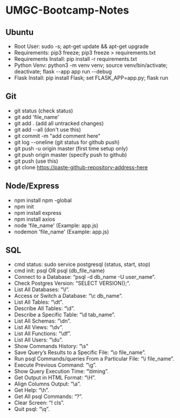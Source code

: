 # UMGC-Bootcamp-Notes

## Ubuntu

- Root User: sudo -s; apt-get update && apt-get upgrade
- Requirements: pip3 freeze; pip3 freeze > requirements.txt
- Requirements Install: pip install -r requirements.txt
- Python Venv: python3 -m venv venv; source venv/bin/activate; deactivate; flask --app app run --debug
- Flask Install: pip install Flask; set FLASK_APP=app.py; flask run

## Git

- git status (check status)
- git add 'file_name'
- git add . (add all untracked changes)
- git add --all (don't use this)
- git commit -m "add comment here"
- git log --oneline (git status for github push)
- git push -u origin master (first time setup only)
- git push origin master (specify push to github)
- git push (use this)
- git clone <https://paste-github-repository-address-here>

## Node/Express

- npm install npm -global
- npm init
- npm install express
- npm install axios
- node 'file_name' (Example: app.js)
- nodemon 'file_name' (Example: app.js)

## SQL

- cmd status: sudo service postgresql (status, start, stop)
- cmd init: psql OR psql (db_file_name)
- Connect to a Database: “psql -d db_name -U user_name”.
- Check Postgres Version: “SELECT VERSION();”.
- List All Databases: “\l”.
- Access or Switch a Database: “\c db_name”.
- List All Tables: “\dt”.
- Describe All Tables: “\d”.
- Describe a Specific Table: “\d tab_name”.
- List All Schemas: “\dn”.
- List All Views: “\dv”.
- List All Functions: “\df”.
- List All Users: “\du”.
- Show Commands History: “\s”
- Save Query’s Results to a Specific File: “\o file_name”.
- Run psql Commands/queries From a Particular File: “\i file_name”.
- Execute Previous Command: “\g”.
- Show Query Execution Time: “\timing”.
- Get Output in HTML Format: “\H”.
- Align Columns Output: “\a”.
- Get Help: “\h”.
- Get All psql Commands: “\?”.
- Clear Screen: “\! cls”.
- Quit psql: “\q”.
